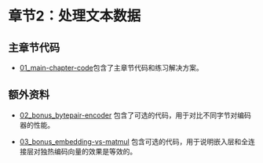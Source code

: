 # 章节2：处理文本数据


## 主章节代码

- [01_main-chapter-code](01_main-chapter-code)包含了主章节代码和练习解决方案。

## 额外资料


- [02_bonus_bytepair-encoder](02_bonus_bytepair-encoder) 包含了可选的代码，用于对比不同字节对编码器的性能。

- [03_bonus_embedding-vs-matmul](03_bonus_embedding-vs-matmul) 包含可选的代码，用于说明嵌入层和全连接层对独热编码向量的效果是等效的。
